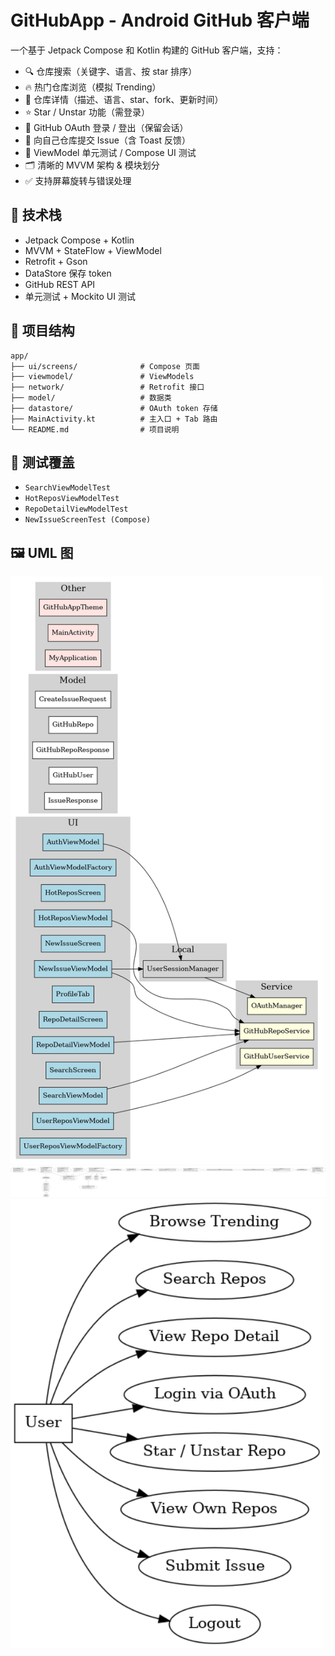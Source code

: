 # GitHubApp - Android GitHub 客户端

一个基于 Jetpack Compose 和 Kotlin 构建的 GitHub 客户端，支持：

- 🔍 仓库搜索（关键字、语言、按 star 排序）
- 🔥 热门仓库浏览（模拟 Trending）
- 📄 仓库详情（描述、语言、star、fork、更新时间）
- ⭐ Star / Unstar 功能（需登录）
- 🧑 GitHub OAuth 登录 / 登出（保留会话）
- 📝 向自己仓库提交 Issue（含 Toast 反馈）
- 🧪 ViewModel 单元测试 / Compose UI 测试
- 🗂️ 清晰的 MVVM 架构 & 模块划分
- ✅ 支持屏幕旋转与错误处理

## 🔧 技术栈

- Jetpack Compose + Kotlin
- MVVM + StateFlow + ViewModel
- Retrofit + Gson
- DataStore 保存 token
- GitHub REST API
- 单元测试 + Mockito UI 测试

## 📁 项目结构

```
app/
├── ui/screens/              # Compose 页面
├── viewmodel/               # ViewModels
├── network/                 # Retrofit 接口
├── model/                   # 数据类
├── datastore/               # OAuth token 存储
├── MainActivity.kt          # 主入口 + Tab 路由
└── README.md                # 项目说明
```

## 🧪 测试覆盖

- `SearchViewModelTest`
- `HotReposViewModelTest`
- `RepoDetailViewModelTest`
- `NewIssueScreenTest (Compose)`

## 🖼️ UML 图

<img src="docs/GitHubApp_ComponentDiagram.png" width="500"/>

<img src="docs/GitHubApp_UML_Latest.png" width="800"/>

<img src="docs/GitHubApp_UseCase.png" width="500"/>





